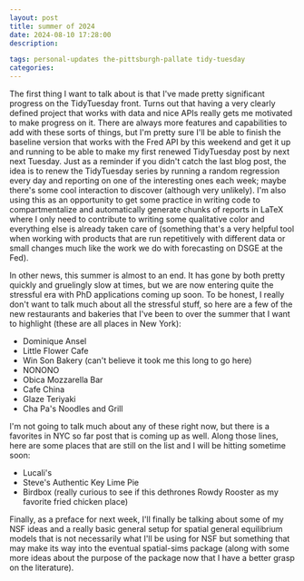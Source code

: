 ```yaml
---
layout: post
title: summer of 2024
date: 2024-08-10 17:28:00
description: 

tags: personal-updates the-pittsburgh-pallate tidy-tuesday
categories:
---
```


The first thing I want to talk about is that I've made pretty significant progress on the TidyTuesday front. Turns out that having a very clearly defined project that works with data and nice APIs really gets me motivated to make progress on it. There are always more features and capabilities to add with these sorts of things, but I'm pretty sure I'll be able to finish the baseline version that works with the Fred API by this weekend and get it up and running to be able to make my first renewed TidyTuesday post by next next Tuesday. Just as a reminder if you didn't catch the last blog post, the idea is to renew the TidyTuesday series by running a random regression every day and reporting on one of the interesting ones each week; maybe there's some cool interaction to discover (although very unlikely). I'm also using this as an opportunity to get some practice in writing code to compartmentalize and automatically generate chunks of reports in LaTeX where I only need to contribute to writing some qualitative color and everything else is already taken care of (something that's a very helpful tool when working with products that are run repetitively with different data or small changes much like the work we do with forecasting on DSGE at the Fed).

In other news, this summer is almost to an end. It has gone by both pretty quickly and gruelingly slow at times, but we are now entering quite the stressful era with PhD applications coming up soon. To be honest, I really don't want to talk much about all the stressful stuff, so here are a few of the new restaurants and bakeries that I've been to over the summer that I want to highlight (these are all places in New York):

- Dominique Ansel
- Little Flower Cafe
- Win Son Bakery (can't believe it took me this long to go here)
- NONONO
- Obica Mozzarella Bar
- Cafe China
- Glaze Teriyaki
- Cha Pa's Noodles and Grill

I'm not going to talk much about any of these right now, but there is a favorites in NYC so far post that is coming up as well. Along those lines, here are some places that are still on the list and I will be hitting sometime soon:

- Lucali's
- Steve's Authentic Key Lime Pie
- Birdbox (really curious to see if this dethrones Rowdy Rooster as my favorite fried chicken place)

Finally, as a preface for next week, I'll finally be talking about some of my NSF ideas and a really basic general setup for spatial general equilibrium models that is not necessarily what I'll be using for NSF but something that may make its way into the eventual spatial-sims package (along with some more ideas about the purpose of the package now that I have a better grasp on the literature).
